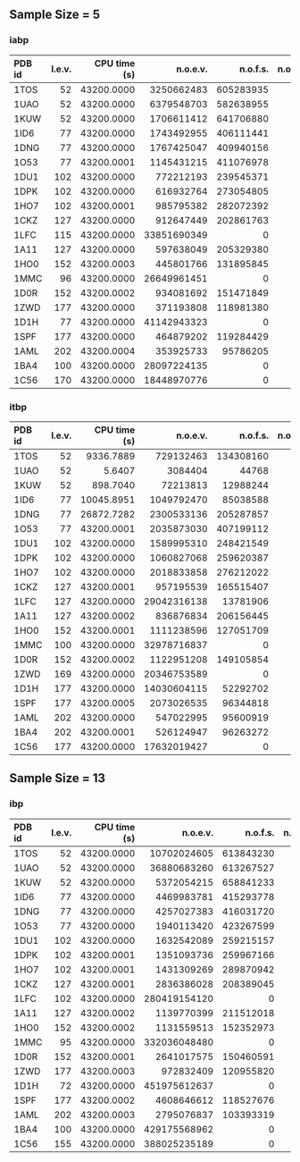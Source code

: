 ## Sample Size = 5

### iabp

| PDB id | l.e.v. | CPU time (s) | n.o.e.v. | n.o.f.s. | n.o.c.s. | maxMDE | maxLDE | minRMSD |
|:-------|-------:|-------------:|---------:|---------:|---------:|-------:|-------:|--------:|
| 1TOS | 52 | 43200.0000 | 3250662483 | 605283935 | 4 | 0.000045900 | 0.044073 | 1.2615 |
| 1UAO | 52 | 43200.0000 | 6379548703 | 582638955 | 1 | 0.000056880 | 0.067364 | 0.3707 |
| 1KUW | 52 | 43200.0000 | 1706611412 | 641706880 | 1 | 0.000050910 | 0.032283 | 0.2149 |
| 1ID6 | 77 | 43200.0000 | 1743492955 | 406111441 | 1 | 0.000029140 | 0.036820 | 0.2052 |
| 1DNG | 77 | 43200.0000 | 1767425047 | 409940156 | 1 | 0.000022880 | 0.029233 | 0.5691 |
| 1O53 | 77 | 43200.0001 | 1145431215 | 411076978 | 3 | 0.000018040 | 0.013266 | 0.8547 |
| 1DU1 | 102 | 43200.0000 | 772212193 | 239545371 | 3 | 0.000011360 | 0.030564 | 2.4265 |
| 1DPK | 102 | 43200.0000 | 616932764 | 273054805 | 3 | 0.000013150 | 0.027460 | 1.3084 |
| 1HO7 | 102 | 43200.0001 | 985795382 | 282072392 | 1 | 0.000018540 | 0.039487 | 1.6759 |
| 1CKZ | 127 | 43200.0000 | 912647449 | 202861763 | 2 | 0.000003880 | 0.024463 | 5.1463 |
| 1LFC | 115 | 43200.0000 | 33851690349 | 0 | 0 | --- | --- | --- |
| 1A11 | 127 | 43200.0000 | 597638049 | 205329380 | 1 | 0.000011240 | 0.044683 | 0.6546 |
| 1HO0 | 152 | 43200.0003 | 445801766 | 131895845 | 4 | 0.000008890 | 0.041024 | 7.6810 |
| 1MMC | 96 | 43200.0000 | 26649961451 | 0 | 0 | --- | --- | --- |
| 1D0R | 152 | 43200.0002 | 934081692 | 151471849 | 1 | 0.000004720 | 0.021041 | 1.8979 |
| 1ZWD | 177 | 43200.0000 | 371193808 | 118981380 | 3 | 0.000006050 | 0.016300 | 4.5883 |
| 1D1H | 77 | 43200.0000 | 41142943323 | 0 | 0 | --- | --- | --- |
| 1SPF | 177 | 43200.0000 | 464879202 | 119284429 | 1 | 0.000005300 | 0.031412 | 3.6060 |
| 1AML | 202 | 43200.0004 | 353925733 | 95786205 | 1 | 0.000004590 | 0.032913 | 8.1134 |
| 1BA4 | 100 | 43200.0000 | 28097224135 | 0 | 0 | --- | --- | --- |
| 1C56 | 170 | 43200.0000 | 18448970776 | 0 | 0 | --- | --- | --- |

### itbp

| PDB id | l.e.v. | CPU time (s) | n.o.e.v. | n.o.f.s. | n.o.c.s. | maxMDE | maxLDE | minRMSD |
|:-------|-------:|-------------:|---------:|---------:|---------:|-------:|-------:|--------:|
| 1TOS | 52 | 9336.7889 | 729132463 | 134308160 | 4 | 0.000050650 | 0.042222 | 0.2385 |
| 1UAO | 52 | 5.6407 | 3084404 | 44768 | 1 | 0.000025690 | 0.025277 | 0.2780 |
| 1KUW | 52 | 898.7040 | 72213813 | 12988244 | 1 | 0.000038890 | 0.029854 | 0.1237 |
| 1ID6 | 77 | 10045.8951 | 1049792470 | 85038588 | 1 | 0.000026350 | 0.029185 | 0.2362 |
| 1DNG | 77 | 26872.7282 | 2300533136 | 205287857 | 1 | 0.000022250 | 0.030875 | 0.2157 |
| 1O53 | 77 | 43200.0001 | 2035873030 | 407199112 | 3 | 0.000020280 | 0.015122 | 0.5000 |
| 1DU1 | 102 | 43200.0000 | 1589995310 | 248421549 | 6 | 0.000010220 | 0.012106 | 1.4490 |
| 1DPK | 102 | 43200.0000 | 1060827068 | 259620387 | 2 | 0.000013310 | 0.017144 | 1.2810 |
| 1HO7 | 102 | 43200.0000 | 2018833858 | 276212022 | 1 | 0.000013870 | 0.030269 | 0.6964 |
| 1CKZ | 127 | 43200.0001 | 957195539 | 165515407 | 6 | 0.000003630 | 0.009445 | 4.8154 |
| 1LFC | 127 | 43200.0000 | 29042316138 | 13781906 | 2 | 0.000009140 | 0.032239 | 0.4743 |
| 1A11 | 127 | 43200.0002 | 836876834 | 206156445 | 1 | 0.000009910 | 0.042123 | 0.7507 |
| 1HO0 | 152 | 43200.0001 | 1111238596 | 127051709 | 6 | 0.000007740 | 0.041890 | 5.7087 |
| 1MMC | 100 | 43200.0000 | 32978716837 | 0 | 0 | --- | --- | --- |
| 1D0R | 152 | 43200.0002 | 1122951208 | 149105854 | 2 | 0.000005340 | 0.019220 | 1.2626 |
| 1ZWD | 169 | 43200.0000 | 20346753589 | 0 | 0 | --- | --- | --- |
| 1D1H | 177 | 43200.0000 | 14030604115 | 52292702 | 2 | 0.000003380 | 0.033836 | 0.4130 |
| 1SPF | 177 | 43200.0005 | 2073026535 | 96344818 | 4 | 0.000005630 | 0.016951 | 0.8844 |
| 1AML | 202 | 43200.0000 | 547022995 | 95600919 | 2 | 0.000005090 | 0.043341 | 4.3169 |
| 1BA4 | 202 | 43200.0001 | 526124947 | 96263272 | 1 | 0.000004760 | 0.023449 | 2.7100 |
| 1C56 | 177 | 43200.0000 | 17632019427 | 0 | 0 | --- | --- | --- |


## Sample Size = 13

### ibp

| PDB id | l.e.v. | CPU time (s) | n.o.e.v. | n.o.f.s. | n.o.c.s. | maxMDE | maxLDE | minRMSD |
|:-------|-------:|-------------:|---------:|---------:|---------:|-------:|-------:|--------:|
| 1TOS | 52 | 43200.0000 | 10702024605 | 613843230 | 3 | 0.000004150 | 0.002084 | 1.4043 |
| 1UAO | 52 | 43200.0000 | 36880683260 | 613267527 | 1 | 0.000004570 | 0.002791 | 0.3161 |
| 1KUW | 52 | 43200.0000 | 5372054215 | 658841233 | 1 | 0.000002630 | 0.001630 | 0.4205 |
| 1ID6 | 77 | 43200.0000 | 4469983781 | 415293778 | 1 | 0.000001830 | 0.003189 | 0.4332 |
| 1DNG | 77 | 43200.0000 | 4257027383 | 416031720 | 1 | 0.000001360 | 0.001714 | 0.5192 |
| 1O53 | 77 | 43200.0000 | 1940113420 | 423267599 | 2 | 0.000001590 | 0.001941 | 1.2092 |
| 1DU1 | 102 | 43200.0000 | 1632542089 | 259215157 | 2 | 0.000000490 | 0.002078 | 2.4128 |
| 1DPK | 102 | 43200.0001 | 1351093736 | 259967166 | 2 | 0.000000380 | 0.001829 | 1.5837 |
| 1HO7 | 102 | 43200.0001 | 1431309269 | 289870942 | 1 | 0.000001460 | 0.001721 | 0.9857 |
| 1CKZ | 127 | 43200.0001 | 2836386028 | 208389045 | 1 | 0.000000770 | 0.002084 | 10.2582 |
| 1LFC | 102 | 43200.0000 | 280419154120 | 0 | 0 | --- | --- | --- |
| 1A11 | 127 | 43200.0002 | 1139770399 | 211512018 | 1 | 0.000000550 | 0.001718 | 1.4309 |
| 1HO0 | 152 | 43200.0002 | 1131559513 | 152352973 | 2 | 0.000000610 | 0.001831 | 9.4642 |
| 1MMC | 95 | 43200.0000 | 332036048480 | 0 | 0 | --- | --- | --- |
| 1D0R | 152 | 43200.0001 | 2641017575 | 150460591 | 1 | 0.000000570 | 0.001668 | 2.2897 |
| 1ZWD | 177 | 43200.0003 | 972832409 | 120955820 | 1 | 0.000000360 | 0.002084 | 5.1629 |
| 1D1H | 72 | 43200.0000 | 451975612637 | 0 | 0 | --- | --- | --- |
| 1SPF | 177 | 43200.0002 | 4608646612 | 118527676 | 1 | 0.000000650 | 0.002076 | 3.8414 |
| 1AML | 202 | 43200.0003 | 2795076837 | 103393319 | 1 | 0.000000210 | 0.002083 | 8.8343 |
| 1BA4 | 100 | 43200.0000 | 429175568962 | 0 | 0 | --- | --- | --- |
| 1C56 | 155 | 43200.0000 | 388025235189 | 0 | 0 | --- | --- | --- |



